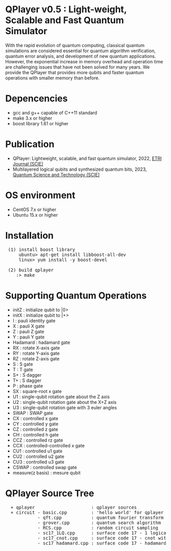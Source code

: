 # QPlayer v0.5 : Light-weight, Scalable and Fast Quantum Simulator

With the rapid evolution of quantum computing, classical quantum simulations
are considered essential for quantum algorithm verification, quantum error
analysis, and development of new quantum applications. However, the exponential
increase in memory overhead and operation time are challenging issues that
have not been solved for many years. We provide the QPlayer that provides
more qubits and faster quantum operations with smaller memory than before.

# Depencencies
 - gcc and g++ capable of C++11 standard
 - make 3.x or higher
 - boost library 1.61 or higher 

# Publication
 - QPlayer: Lightweight, scalable, and fast quantum simulator, 2022, [ETRI Journal (SCIE)](https://doi.org/10.4218/etrij.2021-0442)
 - Multilayered logical qubits and synthesized quantum bits, 2023, [Quantum Science and Technology (SCIE)](https://doi.org/10.1088/2058-9565/accec5)

# OS environment
 - CentOS 7.x or higher
 - Ubuntu 15.x or higher

# Installation
<pre>
 (1) install boost library  
     ubuntu> apt-get install libboost-all-dev  
     linux> yum install -y boost-devel  
     
 (2) build qplayer      
    :> make 
</pre>

# Supporting Quantum Operations
 - initZ              : initialize qubit to |0>
 - initX              : initialize qubit to |+>
 - I                  : pauli identity gate
 - X                  : pauli X gate
 - Z                  : pauli Z gate
 - Y                  : pauli Y gate
 - Hadamard           : hadamard gate
 - RX                 : rotate X-axis gate
 - RY                 : rotate Y-axis gate
 - RZ                 : rotate Z-axis gate
 - S                  : S gate
 - T                  : T gate
 - S+                 : S dagger
 - T+                 : S dagger
 - P                  : phase gate
 - SX                 : square-root x gate
 - U1                 : single-qubit rotation gate about the Z axis
 - U2                 : single-qubit rotation gate about the X+Z axis
 - U3                 : single-qubit rotation gate with 3 euler angles
 - SWAP               : SWAP gate
 - CX                 : controlled x gate
 - CY                 : controlled y gate
 - CZ                 : controlled z gate
 - CH                 : controlled h gate
 - CCZ                : controlled rz gate
 - CCX                : controlled-controlled x gate
 - CU1                : controlled u1 gate
 - CU2                : controlled u2 gate
 - CU3                : controlled u3 gate
 - CSWAP              : controlled swap gate
 - measure(z basis)   : mesure qubit

# QPlayer Source Tree
<pre>
  + qplayer                     : qplayer sources  
  + circuit - basic.cpp         : 'hello world' for qplayer
            - qft.cpp           : quantum fourier transform
            - grover.cpp        : quantum search algorithm
            - RCS.cpp           : random circuit sampling
            - sc17_1LQ.cpp      : surface code 17 - 1 logical qubit operations
            - sc17_cnot.cpp     : surface code 17 - cnot with 3 logical qubits
            - sc17_hadamard.cpp : surface code 17 - hadamard 
</pre>
